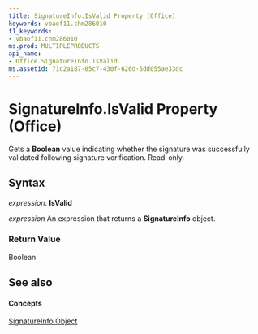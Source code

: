```yaml
---
title: SignatureInfo.IsValid Property (Office)
keywords: vbaof11.chm286010
f1_keywords:
- vbaof11.chm286010
ms.prod: MULTIPLEPRODUCTS
api_name:
- Office.SignatureInfo.IsValid
ms.assetid: 71c2a187-85c7-430f-626d-5dd055ae33dc
---
```



# SignatureInfo.IsValid Property (Office)

Gets a  **Boolean** value indicating whether the signature was successfully validated following signature verification. Read-only.


## Syntax

 _expression_. **IsValid**

 _expression_ An expression that returns a **SignatureInfo** object.


### Return Value

Boolean


## See also


#### Concepts


[SignatureInfo Object](signatureinfo-object-office.md)

